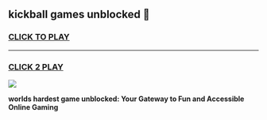 
## kickball games unblocked 👋
<h3>
<a href="https://premium.freeplayer.one?title=kickball_games_unblocked&ref=13F">CLICK TO PLAY</a></h3>
<hr>

<h3>
<a href="https://premium.freeplayer.one?title=kickball_games_unblocked&ref=13F">CLICK 2 PLAY</a>
  
</h3>

<a href="https://premium.freeplayer.one?title=kickball_games_unblocked&ref=12F/"><img src="https://clearcache.store/games.png"></a>


**worlds hardest game unblocked: Your Gateway to Fun and Accessible Online Gaming**
